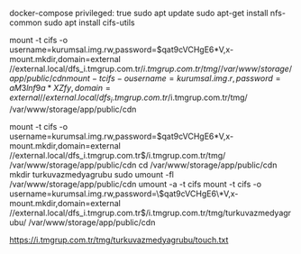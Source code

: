 docker-compose privileged: true
sudo apt update
sudo apt-get install nfs-common
sudo apt install cifs-utils

mount -t cifs -o username=kurumsal.img.rw,password=\$qat9cVCHgE6\*V,x-mount.mkdir,domain=external //external.local/dfs_i.tmgrup.com.tr$/i.tmgrup.com.tr/tmg/ /var/www/storage/app/public/cdn
mount -t cifs -o username=kurumsal.img.r,password=aM3lnf9a*XZfy,domain=external //external.local/dfs_i.tmgrup.com.tr$/i.tmgrup.com.tr/tmg/ /var/www/storage/app/public/cdn

mount -t cifs -o username=kurumsal.img.rw,password=\$qat9cVCHgE6\*V,x-mount.mkdir,domain=external //external.local/dfs_i.tmgrup.com.tr$/i.tmgrup.com.tr/tmg/ /var/www/storage/app/public/cdn
cd /var/www/storage/app/public/cdn
mkdir turkuvazmedyagrubu
sudo umount -fl /var/www/storage/app/public/cdn
umount -a -t cifs
mount -t cifs -o username=kurumsal.img.rw,password=\$qat9cVCHgE6\*V,x-mount.mkdir,domain=external //external.local/dfs_i.tmgrup.com.tr$/i.tmgrup.com.tr/tmg/turkuvazmedyagrubu/ /var/www/storage/app/public/cdn


https://i.tmgrup.com.tr/tmg/turkuvazmedyagrubu/touch.txt